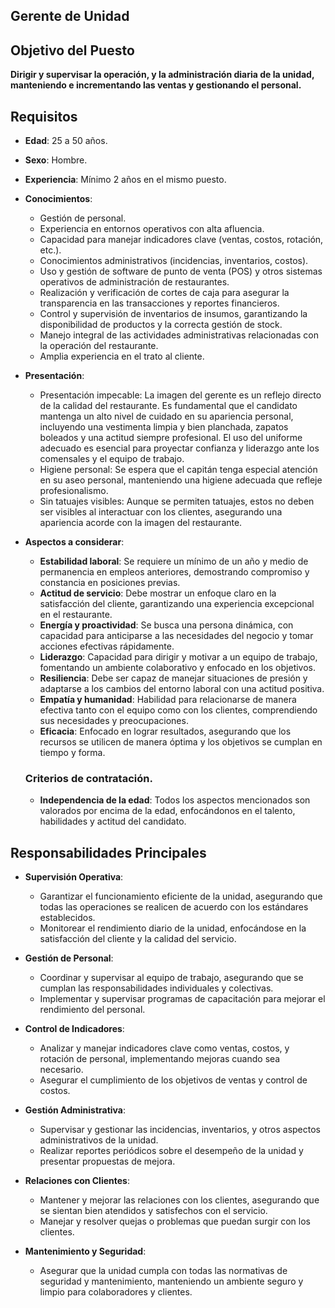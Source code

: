 ## Gerente de Unidad

## Objetivo del Puesto
**Dirigir y supervisar la operación, y la administración diaria de la unidad, manteniendo e incrementando las ventas y gestionando el personal.**

## **Requisitos**

- **Edad**: 25 a 50 años.
- **Sexo**: Hombre.
- **Experiencia**: Mínimo 2 años en el mismo puesto.
- **Conocimientos**:
  - Gestión de personal.
  - Experiencia en entornos operativos con alta afluencia.
  - Capacidad para manejar indicadores clave (ventas, costos, rotación, etc.).
  - Conocimientos administrativos (incidencias, inventarios, costos).
  - Uso y gestión de software de punto de venta (POS) y otros sistemas operativos de administración de restaurantes.
  - Realización y verificación de cortes de caja para asegurar la transparencia en las transacciones y reportes financieros.
  - Control y supervisión de inventarios de insumos, garantizando la disponibilidad de productos y la correcta gestión de stock.
  - Manejo integral de las actividades administrativas relacionadas con la operación del restaurante.
  - Amplia experiencia en el trato al cliente.
- **Presentación**:
  - Presentación impecable: La imagen del gerente es un reflejo directo de la calidad del restaurante. Es fundamental que el candidato mantenga un alto nivel de cuidado en su apariencia personal, incluyendo una vestimenta limpia y bien planchada, zapatos boleados y una actitud siempre profesional. El uso del uniforme adecuado es esencial para proyectar confianza y liderazgo ante los comensales y el equipo de trabajo.
  - Higiene personal: Se espera que el capitán tenga especial atención en su aseo personal, manteniendo una higiene adecuada que refleje profesionalismo.
  - Sin tatuajes visibles: Aunque se permiten tatuajes, estos no deben ser visibles al interactuar con los clientes, asegurando una apariencia acorde con la imagen del restaurante.
- **Aspectos a considerar**:
  - **Estabilidad laboral**: Se requiere un mínimo de un año y medio de permanencia en empleos anteriores, demostrando compromiso y constancia en posiciones previas.
  - **Actitud de servicio**: Debe mostrar un enfoque claro en la satisfacción del cliente, garantizando una experiencia excepcional en el restaurante.
  - **Energía y proactividad**: Se busca una persona dinámica, con capacidad para anticiparse a las necesidades del negocio y tomar acciones efectivas rápidamente.
  - **Liderazgo**: Capacidad para dirigir y motivar a un equipo de trabajo, fomentando un ambiente colaborativo y enfocado en los objetivos.
  - **Resiliencia**: Debe ser capaz de manejar situaciones de presión y adaptarse a los cambios del entorno laboral con una actitud positiva.
  - **Empatía y humanidad**: Habilidad para relacionarse de manera efectiva tanto con el equipo como con los clientes, comprendiendo sus necesidades y preocupaciones.
  - **Eficacia**: Enfocado en lograr resultados, asegurando que los recursos se utilicen de manera óptima y los objetivos se cumplan en tiempo y forma.

  ### Criterios de contratación.

    - **Independencia de la edad**: Todos los aspectos mencionados son valorados por encima de la edad, enfocándonos en el talento, habilidades y actitud del candidato.

## **Responsabilidades Principales**

- **Supervisión Operativa**:
  - Garantizar el funcionamiento eficiente de la unidad, asegurando que todas las operaciones se realicen de acuerdo con los estándares establecidos.
  - Monitorear el rendimiento diario de la unidad, enfocándose en la satisfacción del cliente y la calidad del servicio.

- **Gestión de Personal**:
  - Coordinar y supervisar al equipo de trabajo, asegurando que se cumplan las responsabilidades individuales y colectivas.
  - Implementar y supervisar programas de capacitación para mejorar el rendimiento del personal.

- **Control de Indicadores**:
  - Analizar y manejar indicadores clave como ventas, costos, y rotación de personal, implementando mejoras cuando sea necesario.
  - Asegurar el cumplimiento de los objetivos de ventas y control de costos.

- **Gestión Administrativa**:
  - Supervisar y gestionar las incidencias, inventarios, y otros aspectos administrativos de la unidad.
  - Realizar reportes periódicos sobre el desempeño de la unidad y presentar propuestas de mejora.

- **Relaciones con Clientes**:
  - Mantener y mejorar las relaciones con los clientes, asegurando que se sientan bien atendidos y satisfechos con el servicio.
  - Manejar y resolver quejas o problemas que puedan surgir con los clientes.

- **Mantenimiento y Seguridad**:
  - Asegurar que la unidad cumpla con todas las normativas de seguridad y mantenimiento, manteniendo un ambiente seguro y limpio para colaboradores y clientes.
